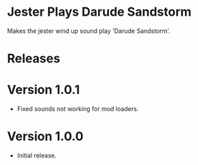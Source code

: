 # Jester Plays Darude Sandstorm

Makes the jester wind up sound play 'Darude Sandstorm'.

# Releases

# Version 1.0.1

- Fixed sounds not working for mod loaders.

# Version 1.0.0

- Initial release.